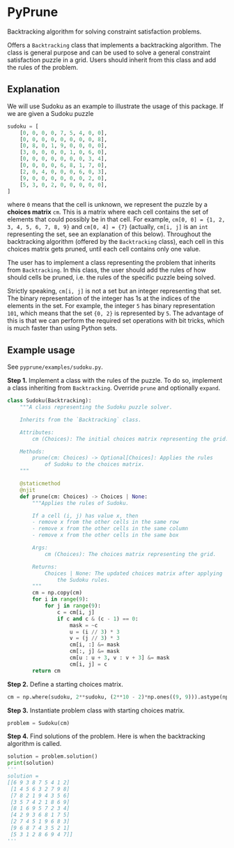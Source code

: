 # PyPrune
Backtracking algorithm for solving constraint satisfaction problems.

Offers a `Backtracking` class that implements a backtracking algorithm. The class is general purpose and can be used to solve a general constraint satisfaction puzzle in a grid. Users should inherit from this class and add the rules of the problem.

## Explanation
We will use Sudoku as an example to illustrate the usage of this package. If we are given a Sudoku puzzle
```python
sudoku = [
    [0, 0, 0, 0, 7, 5, 4, 0, 0],
    [0, 0, 0, 0, 0, 0, 0, 0, 8],
    [0, 8, 0, 1, 9, 0, 0, 0, 0],
    [3, 0, 0, 0, 0, 1, 0, 6, 0],
    [0, 0, 0, 0, 0, 0, 0, 3, 4],
    [0, 0, 0, 0, 6, 8, 1, 7, 0],
    [2, 0, 4, 0, 0, 0, 6, 0, 3],
    [9, 0, 0, 0, 0, 0, 0, 2, 0],
    [5, 3, 0, 2, 0, 0, 0, 0, 0],
]
```
where `0` means that the cell is unknown, we represent the puzzle by a **choices matrix** `cm`. This is a matrix where each cell contains the set of elements that could possibly be in that cell. For example, `cm[0, 0] = {1, 2, 3, 4, 5, 6, 7, 8, 9}` and `cm[0, 4] = {7}` (actually, `cm[i, j]` is an `int` representing the set, see an explanation of this below). Throughout the backtracking algorithm (offered by the `Backtracking` class), each cell in this choices matrix gets pruned, until each cell contains only one value.

The user has to implement a class representing the problem that inherits from `Backtracking`. In this class, the user should add the rules of how should cells be pruned, i.e. the rules of the specific puzzle being solved.

Strictly speaking, `cm[i, j]` is not a set but an integer representing that set. The binary representation of the integer has 1s at the indices of the elements in the set. For example, the integer `5` has binary representation `101`, which means that the set `{0, 2}` is represented by `5`. The advantage of this is that we can perform the required set operations with bit tricks, which is much faster than using Python sets.

## Example usage

See `pyprune/examples/sudoku.py`.

**Step 1.** Implement a class with the rules of the puzzle. To do so, implement a class inheriting from `Backtracking`. Override `prune` and optionally `expand`.
```python
class Sudoku(Backtracking):
    """A class representing the Sudoku puzzle solver.

    Inherits from the `Backtracking` class.

    Attributes:
        cm (Choices): The initial choices matrix representing the grid.

    Methods:
        prune(cm: Choices) -> Optional[Choices]: Applies the rules
            of Sudoku to the choices matrix.
    """

    @staticmethod
    @njit
    def prune(cm: Choices) -> Choices | None:
        """Applies the rules of Sudoku.

        If a cell (i, j) has value x, then
        - remove x from the other cells in the same row
        - remove x from the other cells in the same column
        - remove x from the other cells in the same box

        Args:
            cm (Choices): The choices matrix representing the grid.

        Returns:
            Choices | None: The updated choices matrix after applying
                the Sudoku rules.
        """
        cm = np.copy(cm)
        for i in range(9):
            for j in range(9):
                c = cm[i, j]
                if c and c & (c - 1) == 0:
                    mask = ~c
                    u = (i // 3) * 3
                    v = (j // 3) * 3
                    cm[i, :] &= mask
                    cm[:, j] &= mask
                    cm[u : u + 3, v : v + 3] &= mask
                    cm[i, j] = c
        return cm
```


**Step 2.** Define a starting choices matrix.
```python
cm = np.where(sudoku, 2**sudoku, (2**10 - 2)*np.ones((9, 9))).astype(np.uint32)
```

**Step 3.** Instantiate problem class with starting choices matrix.
```python
problem = Sudoku(cm)
```

**Step 4.** Find solutions of the problem. Here is when the backtracking algorithm is called.
```python
solution = problem.solution()
print(solution)
'''
solution =
[[6 9 3 8 7 5 4 1 2]
 [1 4 5 6 3 2 7 9 8]
 [7 8 2 1 9 4 3 5 6]
 [3 5 7 4 2 1 8 6 9]
 [8 1 6 9 5 7 2 3 4]
 [4 2 9 3 6 8 1 7 5]
 [2 7 4 5 1 9 6 8 3]
 [9 6 8 7 4 3 5 2 1]
 [5 3 1 2 8 6 9 4 7]]
'''
```
